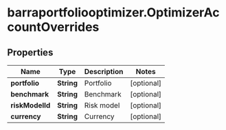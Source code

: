 # barraportfoliooptimizer.OptimizerAccountOverrides

## Properties

Name | Type | Description | Notes
------------ | ------------- | ------------- | -------------
**portfolio** | **String** | Portfolio | [optional] 
**benchmark** | **String** | Benchmark | [optional] 
**riskModelId** | **String** | Risk model | [optional] 
**currency** | **String** | Currency | [optional] 


